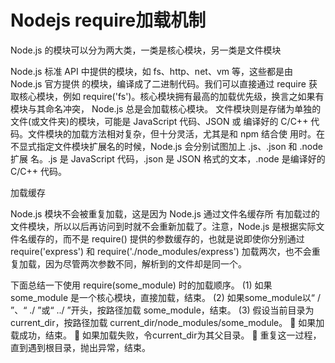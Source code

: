 # Nodejs require加载机制

Node.js 的模块可以分为两大类，一类是核心模块，另一类是文件模块

Node.js 标准 API 中提供的模块，如 fs、http、net、vm 等，这些都是由 Node.js 官方提供 的模块，编译成了二进制代码。我们可以直接通过 require 获取核心模块，例如 require('fs')。核心模块拥有最高的加载优先级，换言之如果有模块与其命名冲突， Node.js 总是会加载核心模块。
文件模块则是存储为单独的文件(或文件夹)的模块，可能是 JavaScript 代码、JSON 或 编译好的 C/C++ 代码。文件模块的加载方法相对复杂，但十分灵活，尤其是和 npm 结合使 用时。在不显式指定文件模块扩展名的时候，Node.js 会分别试图加上 .js、.json 和 .node扩展 名。.js 是 JavaScript 代码，.json 是 JSON 格式的文本，.node 是编译好的 C/C++ 代码。

加载缓存

Node.js 模块不会被重复加载，这是因为 Node.js 通过文件名缓存所 有加载过的文件模块，所以以后再访问到时就不会重新加载了。注意，Node.js 是根据实际文 件名缓存的，而不是 require() 提供的参数缓存的，也就是说即使你分别通过 require('express') 和 require('./node_modules/express') 加载两次，也不会重 复加载，因为尽管两次参数不同，解析到的文件却是同一个。


下面总结一下使用 require(some_module) 时的加载顺序。
(1) 如果some_module 是一个核心模块，直接加载，结束。
(2) 如果some_module以“ / ”、“ ./ ”或“ ../ ”开头，按路径加载 some_module，结束。 (3) 假设当前目录为 current_dir，按路径加载 current_dir/node_modules/some_module。
     如果加载成功，结束。
     如果加载失败，令current_dir为其父目录。
     重复这一过程，直到遇到根目录，抛出异常，结束。
